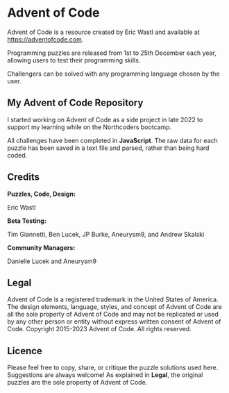# Advent of Code

Advent of Code is a resource created by Eric Wastl and available at https://adventofcode.com.

Programming puzzles are released from 1st to 25th December each year, allowing users to test their programming skills.

Challengers can be solved with any programming language chosen by the user.

## My Advent of Code Repository

I started working on Advent of Code as a side project in late 2022 to support my learning while on the Northcoders bootcamp.

All challenges have been completed in **JavaScript**. The raw data for each puzzle has been saved in a text file and parsed, rather than being hard coded.

## Credits

**Puzzles, Code, Design:**

Eric Wastl

**Beta Testing:**

Tim Giannetti, Ben Lucek, JP Burke, Aneurysm9, and Andrew Skalski

**Community Managers:**

Danielle Lucek and Aneurysm9

## Legal

Advent of Code is a registered trademark in the United States of America. The design elements, language, styles, and concept of Advent of Code are all the sole property of Advent of Code and may not be replicated or used by any other person or entity without express written consent of Advent of Code. 
Copyright 2015-2023 Advent of Code. All rights reserved.

## Licence

Please feel free to copy, share, or critique the puzzle solutions used here. Suggestions are always welcome! As explained in **Legal**, the original puzzles are the sole property of Advent of Code.